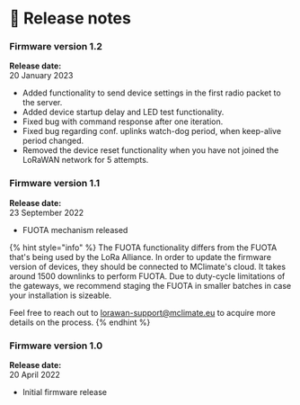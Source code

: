 # 🥳 Release notes

### Firmware version 1.2

**Release date:** \
20 January 2023

* Added functionality to send device settings in the first radio packet to the server.
* Added device startup delay and LED test functionality.
* Fixed bug with command response after one iteration.
* Fixed bug regarding conf. uplinks watch-dog period, when keep-alive period changed.
* Removed the device reset functionality when you have not joined the LoRaWAN network for 5 attempts.



### Firmware version 1.1

**Release date:** \
23 September 2022

* FUOTA mechanism released

{% hint style="info" %}
The FUOTA functionality differs from the FUOTA that's being used by the LoRa Alliance. In order to update the firmware version of devices, they should be connected to MClimate's cloud. It takes around 1500 downlinks to perform FUOTA. Due to duty-cycle limitations of the gateways, we recommend staging the FUOTA in smaller batches in case your installation is sizeable.

Feel free to reach out to [lorawan-support@mclimate.eu](mailto:lorawan-support@mclimate.eu) to acquire more details on the process.
{% endhint %}



### Firmware version 1.0

**Release date:** \
20 April 2022

* Initial firmware release
